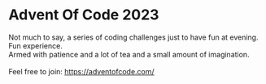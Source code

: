 # Advent Of Code 2023

Not much to say, a series of coding challenges just to have fun at evening. <br>
Fun experience. <br>
Armed with patience and a lot of tea and a small amount of imagination. <br>
<br>
Feel free to join: https://adventofcode.com/
